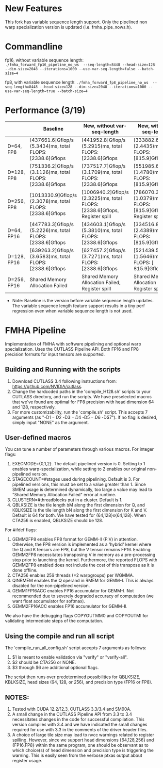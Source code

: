 # New Features
This fork has variable sequence length support. Only the pipelined non warp specialization version is updated (i.e. fmha_pipe_nows.h).

# Commandline
fp16, without variable sequence length:
`./fmha_forward_fp16_pipeline_no_ws  --seq-length=8448 --head-size=128 --dim-size=2048 --iterations=1000 --use-var-seq-length=false --batch-size=4`

fp8, with variable sequence length:
`./fmha_forward_fp8_pipeline_no_ws  --seq-length=8448 --head-size=128 --dim-size=2048 --iterations=1000 --use-var-seq-length=true --batch-size=4`

# Performance (3/19)
|     |Baseline|New, without var-seq-length|New, with var-seq-length|
|-----|-----|-----|-----|
|D=64, FP8|[437661.6]Gflop/s  (5.3434)ms, total FLOPS: [2338.6]Gflops|[441952.8]Gflop/s  (5.2915)ms, total FLOPS: [2338.6]Gflops|[333882.6]Gflop/s  (2.4435)ms, total FLOPS: [815.9]Gflops|
|D=128, FP8|[751336.2]Gflop/s  (3.1126)ms, total FLOPS: [2338.6]Gflops|[737517.7]Gflop/s  (3.1709)ms, total FLOPS: [2338.6]Gflops|[551985.6]Gflop/s  (1.4780)ms, total FLOPS: [815.9]Gflops|
|D=256, FP8|[1013330.9]Gflop/s  (2.3078)ms, total FLOPS: [2338.6]Gflops|[1006940.2]Gflop/s  (2.3225)ms, total FLOPS: [2338.6]Gflops, Register spill|[786070.3]Gflop/s  (1.0379)ms, total FLOPS: [815.9]Gflops, Register spill|
|D=64, FP16|[447783.3]Gflop/s  (5.2226)ms, total FLOPS: [2338.6]Gflops|[434603.1]Gflop/s  (5.3810)ms, total FLOPS: [2338.6]Gflops|[334516.8]Gflop/s  (2.4389)ms, total FLOPS: [815.9]Gflops|
|D=128, FP16|[639263.2]Gflop/s  (3.6583)ms, total FLOPS: [2338.6]Gflops|[627457.2]Gflop/s  (3.7271)ms, total FLOPS: [2338.6]Gflops|[521439.5]Gflop/s  (1.5646)ms, total FLOPS: [ 815.9]Gflops|
|D=256, FP16|Shared Memory Allocation Failed|Shared Memory Allocation Failed, Register spill|Shared Memory Allocation Failed, Register spill|

* Note: Baseline is the version before variable sequence length updates. The variable sequence length feature support results in a tiny perf regression even when variable sequence
length is not used.

# FMHA Pipeline

Implementation of FMHA with software pipelining and optional warp specialization. Uses the CUTLASS Pipeline API. Both FP16 and FP8 precision formats for input tensors are supported.

## Building and Running with the scripts

1. Download CUTLASS 3.4 following instructions from: https://github.com/NVIDIA/cutlass.
2. Change the hardcoded paths in the 'compile_H128.sh' scripts to your CUTLASS directory, and run the scripts. We have preselected macros that we've found are optimal for FP8 precision with head dimension 64 and 128, respectively.
3. For more customizability, run the 'compile.sh' script. This accepts 7 arguments (as "-D$1 -D$2 -D$3 -D$4 -D$5 -D$6 -D$7").  If no flag is desired, simply input "NONE" as the argument.

## User-defined macros

You can tune a number of parameters through various macros. For integer flags:

1. EXECMODE={0,1,2}. The default pipelined version is 0. Setting to 1 enables warp-specialization, while setting to 2 enables our original non-pipelined version.
2. STAGECOUNT=#stages used during pipelining. Default is 3. For pipelined versions, this must be set to a value greater than 1. Since SMEM usage is determined dynamically, too large a value may lead to "Shared Memory Allocation Failed" error at runtime.
3. CLUSTERN=#threadblocks put in a cluster. Default is 1.
4. QBLKSIZE is the tile length bM along the first dimension for Q, and KBLKSIZE is the tile length bN along the first dimension for K and V. Default is 64 for both. We have tested for {64,128}x{64,128}. When CTA256 is enabled, QBLKSIZE should be 128.

For #ifdef flags:

1. GEMM2FP8 enables FP8 format for GEMM-II (P.V) in attention. Otherwise, the FP8 version is implemented as a 'hybrid' kernel where the Q and K tensors are FP8, but the V tensor remains FP16. Enabling GEMM2FP8 necessitates transposing V in memory as a pre-processing step prior to launching the kernel. Furthermore, the reported FLOPS with GEMM2FP8 enabled does not include the cost of this transpose as it is done offline.
2. CTA256 enables 256 threads (=2 warpgroups) per WGMMA.
3. QINRMEM enables the Q operand in RMEM for GEMM-I. This is always disabled for the non-pipelined version.
4. GEMM1FP16ACC enables FP16 accumulator for GEMM-I. Not recommended due to severely degraded accuracy of computation (we want float accumulator for softmax).
5. GEMM2FP16ACC enables FP16 accumulator for GEMM-II.

We also have the debugging flags COPYOUTMM0 and COPYOUTMI for validating intermediate steps of the computation.

## Using the compile and run all script

The 'compile_run_all_config.sh' script accepts 7 arguments as follows:

1. $1 is meant to enable validation via "verify" or "verify-all".
3. $2 should be CTA256 or NONE.
4. $3 through $6 are additional optional flags.

The script then runs over predetermined possibilities for QBLKSIZE, KBLKSIZE, head sizes (64, 128, or 256), and precision type (FP16 or FP8).

## NOTES:

1. Tested with CUDA 12.2/12.3, CUTLASS 3.3/3.4 and SM90A.
2. A small change in the CUTLASS Pipeline API from 3.3 to 3.4 necessitates changes in the code for successful compilation. This version compiles with 3.4 and we have indicated the small changes required for use with 3.3 in the comments of the driver header files.
3. A choice of large tile size may lead to nvcc warnings related to register spilling. However, since we support head dimensions {64,128,256} and {FP16,FP8} within the same program, one should be observant as to which choice(s) of head dimension and precision type is triggering the warning. This is easily seen from the verbose ptxas output about register usage.
